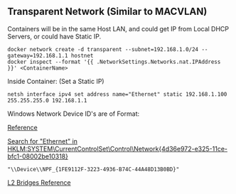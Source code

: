 ## Transparent Network (Similar to MACVLAN)

Containers will be in the same Host LAN, and could get IP from Local DHCP Servers, or could have Static IP.

    docker network create -d transparent --subnet=192.168.1.0/24 --gateway=192.168.1.1 hostnet
    docker inspect --format '{{ .NetworkSettings.Networks.nat.IPAddress }}' <ContainerName>
   
Inside Container: (Set a Static IP)

    netsh interface ipv4 set address name="Ethernet" static 192.168.1.100 255.255.255.0 192.168.1.1
   
Windows Network Device ID's are of Format:

[Reference](https://forum.golangbridge.org/t/soved-gopacket-pcap-and-windows-device-names/15856/2)

[Search for "Ethernet" in HKLM:SYSTEM\CurrentControlSet\Control\Network\{4d36e972-e325-11ce-bfc1-08002be10318}](https://stackoverflow.com/questions/29913516/how-to-get-meaningful-network-interface-names-instead-of-guids-with-netifaces-un)

    "\\Device\\NPF_{1FE9112F-3223-4936-B74C-44A48D13B0BD}"

[L2 Bridges Reference](https://techcommunity.microsoft.com/t5/networking-blog/l2bridge-container-networking/ba-p/1180923)
